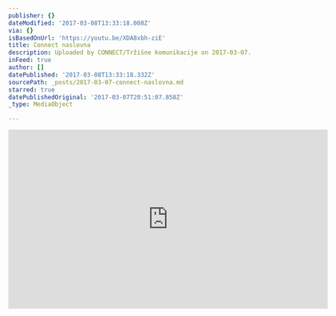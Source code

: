 ```yaml
---
publisher: {}
dateModified: '2017-03-08T13:33:18.008Z'
via: {}
isBasedOnUrl: 'https://youtu.be/XDA8xbh-ziE'
title: Connect naslovna
description: Uploaded by CONNECT/Tržišne komunikacije on 2017-03-07.
inFeed: true
author: []
datePublished: '2017-03-08T13:33:18.332Z'
sourcePath: _posts/2017-03-07-connect-naslovna.md
starred: true
datePublishedOriginal: '2017-03-07T20:51:07.858Z'
_type: MediaObject

---
```

<iframe src="https://cdn.embedly.com/widgets/media.html?src=https%3A%2F%2Fwww.youtube.com%2Fembed%2FXDA8xbh-ziE%3Ffeature%3Doembed&amp;url=http%3A%2F%2Fwww.youtube.com%2Fwatch%3Fv%3DXDA8xbh-ziE&amp;image=https%3A%2F%2Fi.ytimg.com%2Fvi%2FXDA8xbh-ziE%2Fhqdefault.jpg&amp;key=b7d04c9b404c499eba89ee7072e1c4f7&amp;type=text%2Fhtml&amp;schema=youtube" width="640" height="360" scrolling="no" frameborder="0" allowfullscreen="" style=""></iframe>